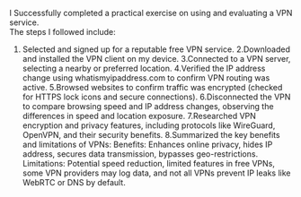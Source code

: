 I Successfully completed a practical exercise on using 
and evaluating a VPN service.  
The steps I followed include: 
1. Selected and signed up for a reputable free VPN service. 
2.Downloaded and installed the VPN client on my device. 
3.Connected to a VPN server, selecting a nearby or preferred location. 
4.Verified the IP address change using whatismyipaddress.com to 
confirm VPN routing was active. 
5.Browsed websites to confirm traffic was encrypted 
(checked for HTTPS lock icons and secure connections). 
6.Disconnected the VPN to compare browsing speed and IP address 
changes, observing the differences in speed and location exposure. 
7.Researched VPN encryption and privacy features, 
including protocols like WireGuard, OpenVPN, and their security 
benefits. 
8.Summarized the key benefits and limitations of VPNs: 
Benefits: 
Enhances online privacy, hides IP address, secures data transmission, 
bypasses geo-restrictions. 
Limitations: 
Potential speed reduction, limited features in free VPNs, some VPN 
providers may log data, and not all VPNs prevent IP leaks like 
WebRTC or DNS by default.
